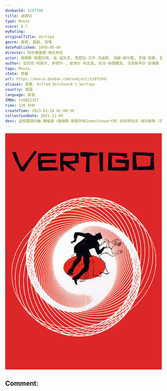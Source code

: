 ```yaml
---
doubanId: 1297294
title: 迷魂记
type: Movie
score: 8.7
myRating: 
originalTitle: Vertigo
genre: 爱情, 悬疑, 惊悚
datePublished: 1958-05-09
director: 阿尔弗雷德·希区柯克
actor: 詹姆斯·斯图尔特, 金·诺瓦克, 芭芭拉·贝尔·戈迪斯, 汤姆·赫尔莫, 亨瑞·琼斯, 雷蒙德·贝利, 埃伦·科比, 康斯坦丁肖恩, 李·帕特里克, 丹尼·鲍沙其, 保罗·布亚尔, 贝丝·弗劳尔斯, 弗莱德·格兰姆, 阿尔弗雷德·希区柯克, undefined, undefined, 杰弗里·塞尔, undefined, undefined, undefined, undefined, undefined, undefined, undefined, undefined, undefined, undefined, undefined, undefined, undefined, undefined, undefined, undefined, undefined
author: 亚历克·科佩尔, 萨缪尔·, 皮埃尔·布瓦洛, 托马·纳西雅克, 马克斯韦尔·安德森
tags: Movie, 
state: 想看
url: https://movie.douban.com/subject/1297294/
aliases: 眩晕, Alfred_Hitchcock's_Vertigo
country: 美国
language: 英语
IMDb: tt0052357
time: 128 分钟
createTime: 2023-01-24 02:00:30
collectionDate: 2021-11-09
desc: 退役警探约翰·弗格森（詹姆斯·斯图尔特JamesStewart饰）的同学加文·埃尔斯特（汤姆·赫尔莫TomHelmore饰）是造船商。他请求约翰跟踪自己的妻子，并称妻子经常被鬼魂附身。随后...
---
```


![image](assets/p1275162115.jpg)

Comment: 
---

